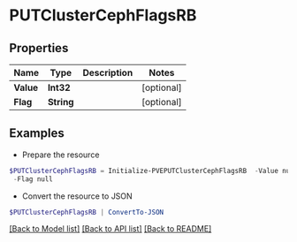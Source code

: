 # PUTClusterCephFlagsRB
## Properties

Name | Type | Description | Notes
------------ | ------------- | ------------- | -------------
**Value** | **Int32** |  | [optional] 
**Flag** | **String** |  | [optional] 

## Examples

- Prepare the resource
```powershell
$PUTClusterCephFlagsRB = Initialize-PVEPUTClusterCephFlagsRB  -Value null `
 -Flag null
```

- Convert the resource to JSON
```powershell
$PUTClusterCephFlagsRB | ConvertTo-JSON
```

[[Back to Model list]](../README.md#documentation-for-models) [[Back to API list]](../README.md#documentation-for-api-endpoints) [[Back to README]](../README.md)

